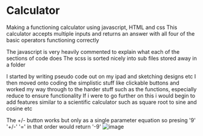 # Calculator
Making a functioning calculator using javascript, HTML and css
This calculator accepts multiple inputs and returns an answer with all four of the basic operators functioning correctly

The javascript is very heavily commented to explain what each of the sections of code does
The scss is sorted nicely into sub files stored away in a folder

I started by writing pseudo code out on my ipad and sketching designs etc
I then moved onto coding the simplistic stuff like clickable buttons and worked my way through to the harder stuff such as the functions, especially reduce to ensure functionality
If i were to go further on this i would begin to add features similar to a scientific calculator such as square root to sine and cosine etc

The +/- button works but only as a single parameter equation so presing '9' '+/-' '=' in that order would return '-9'
![image](https://user-images.githubusercontent.com/107198790/177364290-98a6763d-1c80-44a1-92a2-465fa080bd29.png)
